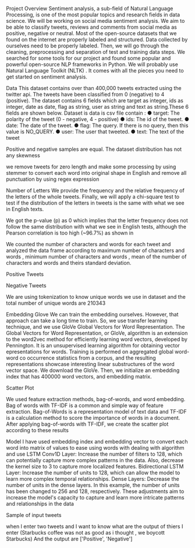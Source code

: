 Project Overview
Sentiment analysis, a sub-field of Natural Language Processing, is one of the most popular topics and research fields in data science. We will be working on social media sentiment analysis. We aim to be able to classify tweets, reviews and comments from social media as positive, negative or neutral.
Most of the open-source datasets that we found on the internet are properly labeled and structured. Data collected by ourselves need to be properly labeled. Then, we will go through the cleaning, preprocessing and separation of test and training data steps. 
We searched for some tools for our project and found some popular and powerful open-source NLP frameworks in Python. We will probably use Natural Language Toolkit (NLTK) . It comes with all the pieces you need to get started on sentiment analysis.

Data
This dataset contains over than 400,000 tweets extracted using the twitter api. The tweets have been classified from 0 (negative) to 4 (positive). The dataset contains 6 fields which are target as integer, ids as integer, date as date, flag as string, user as string and text as string.These 6 fields are shown below.
Dataset is data is csv file contain :
● target: The polarity of the tweet (0 - negative, 4 - positive)
● ids: The id of the tweet.
● date: The date of the tweet.
● flag: The query. If there is no query, then this value is NO_QUERY.
● user: The user that tweeted.
● text: The text of the tweet 
 


Positive and negative samples are equal. The dataset distribution has not any skewness
 




we remove tweets for zero length and make some processing by using stemmer to convert each word into original shape in English and remove all punctuation by using regex expression 

 


Number of Letters
We provide the frequency and the relative frequency of the letters of the whole tweets. Finally, we will apply a chi-square test to test if the distribution of the letters in tweets is the same with what we see in English texts. 

 
We got the p-value (p) as 0 which implies that the letter frequency does not follow the same distribution with what we see in English tests, although the Pearson correlation is too high (~96.7%) as shown in
 

We counted the number of characters and words for each tweet and analyzed the data frame according to maximum number of characters and words , minimum number of characters and words , mean of the number of characters and words and theirs standard deviation. 
 
 
Positive Tweets
 

 

Negative Tweets
 
 


We are using tokenization to know unique words we use in dataset and the total number of unique words are 210343

Embedding Glove
We can train the embedding ourselves. However, that  approach can take a long time to train. So, we use transfer learning  technique, and we use GloVe Global Vectors for Word Representation. The Global Vectors for Word Representation, or GloVe, algorithm is an extension to the word2vec method for efficiently  learning word vectors, developed by Pennington. 
It is an unsupervised learning algorithm for obtaining vector epresentations for words. Training is performed on aggregated  global word-word co occurrence statistics from a corpus, and the  resulting representations showcase interesting linear substructures of the word vector space. We download the GloVe. Then, we initialize an embedding  index that has 400000 word vectors, and embedding matrix.


Scatter Plot
 
We used feature extraction methods, bag-of-words, and word embedding. Bag of words with TF-IDF is a common and simple way of feature extraction. Bag-of-Words is a representation model of text data and TF-IDF is a calculation method to score the importance of words in a document. After applying bag-of-words with TF-IDF, we create the scatter plot according to these results




Model
I have used embedding index and embedding vector to convert each word into matrix of values to ease using words with dealing with algorithm  and use LSTM 
Conv1D Layer: Increase the number of filters to 128, which can potentially capture more complex patterns in the data. Also, decrease the kernel size to 3 to capture more localized features.
Bidirectional LSTM Layer: Increase the number of units to 128, which can allow the model to learn more complex temporal relationships.
Dense Layers: Decrease the number of units in the dense layers. In this example, the number of units has been changed to 256 and 128, respectively.
These adjustments aim to increase the model's capacity to capture and learn more intricate patterns and relationships in the data


 
 

 

Sample of input tweets 

when I enter two tweets and I want to know what are the output of thiers
I enter (Starbucks coffee was not as good as i thought , we boycott Starbucks)
And the output are ['Positive', 'Negative']
